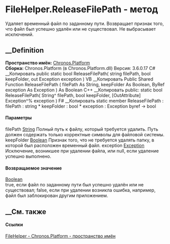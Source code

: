 # FileHelper.ReleaseFilePath - метод
Удаляет временный файл по заданному пути. Возвращает признак того, что файл
был успешно удалён или не существовал. Не выбрасывает исключений.
## __Definition
 **Пространство имён:** [Chronos.Platform](N_Chronos_Platform.htm)  
 **Сборка:** Chronos.Platform (в Chronos.Platform.dll) Версия: 3.6.0.17
C# __Копировать
     public static bool ReleaseFilePath(
    	string filePath,
    	bool keepFolder,
    	out Exception exception
    )
VB __Копировать
     Public Shared Function ReleaseFilePath ( 
    	filePath As String,
    	keepFolder As Boolean,
    	<OutAttribute> ByRef exception As Exception
    ) As Boolean
C++ __Копировать
     public:
    static bool ReleaseFilePath(
    	String^ filePath, 
    	bool keepFolder, 
    	[OutAttribute] Exception^% exception
    )
F# __Копировать
     static member ReleaseFilePath : 
            filePath : string * 
            keepFolder : bool * 
            exception : Exception byref -> bool 
#### Параметры
filePath [String](https://learn.microsoft.com/dotnet/api/system.string)
     Полный путь к файлу, который требуется удалить. Путь должен содержать только корректные символы для файловой системы. 
keepFolder [Boolean](https://learn.microsoft.com/dotnet/api/system.boolean)
    Признак того, что не требуется удалять папку, в которой был расположен временный файл.
exception [Exception](https://learn.microsoft.com/dotnet/api/system.exception)
     Исключение, возникшее при удалении файла, или null, если удаление успешно выполнено. 
#### Возвращаемое значение
[Boolean](https://learn.microsoft.com/dotnet/api/system.boolean)  
true, если файл по заданному пути был успешно удалён или не существовал;
false, если при удалении возникла ошибка, например, файл был заблокирован
другим приложением.
## __См. также
#### Ссылки
[FileHelper - ](T_Chronos_Platform_FileHelper.htm)
[Chronos.Platform - пространство имён](N_Chronos_Platform.htm)
